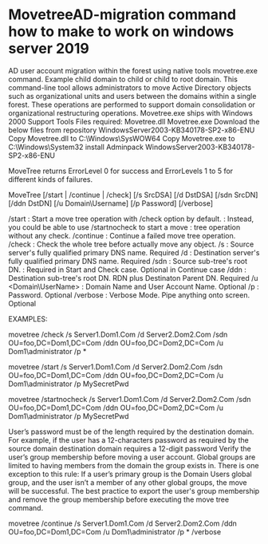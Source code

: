# MovetreeAD-migration command how to make to work on windows server 2019 
AD user account migration within the forest using native tools movetree.exe command. Example child domain to child or child to root domain.
This command-line tool allows administrators to move Active Directory objects such as organizational units and users between the domains within a single forest. These operations are performed to support domain consolidation or organizational restructuring operations.
Movetree.exe ships with Windows 2000 Support Tools
Files required:
Movetree.dll
Movetree.exe
Download the below files from repository 
WindowsServer2003-KB340178-SP2-x86-ENU
Copy Movetree.dll to C:\Windows\SysWOW64
Copy Movetree.exe to C:\Windows\System32
install Adminpack WindowsServer2003-KB340178-SP2-x86-ENU

MoveTree returns ErrorLevel 0 for success and ErrorLevels 1 to 5 for different kinds of failures.

MoveTree [/start | /continue | /check] [/s SrcDSA] [/d DstDSA]
         [/sdn SrcDN] [/ddn DstDN] [/u Domain\Username] [/p Password] [/verbose]

  /start        : Start a move tree operation with /check option by default.
                : Instead, you could be able to use /startnocheck to start a move
                : tree operation without any check.
  /continue     : Continue a failed move tree operation.
  /check        : Check the whole tree before actually move any object.
  /s <SrcDSA>   : Source server's fully qualified primary DNS name. Required
  /d <DstDSA>   : Destination server's fully qualified primary DNS name. Required
  /sdn <SrcDN>  : Source sub-tree's root DN.
                : Required in Start and Check case. Optional in Continue case
  /ddn <DstDN>  : Destination sub-tree's root DN. RDN plus Destinaton Parent DN. Required
  /u <Domain\UserName>  : Domain Name and User Account Name. Optional
  /p <Password> : Password. Optional
  /verbose      : Verbose Mode. Pipe anything onto screen. Optional

EXAMPLES:

  movetree /check /s Server1.Dom1.Com /d Server2.Dom2.Com /sdn OU=foo,DC=Dom1,DC=Com
           /ddn OU=foo,DC=Dom2,DC=Com /u Dom1\administrator /p *

  movetree /start /s Server1.Dom1.Com /d Server2.Dom2.Com /sdn OU=foo,DC=Dom1,DC=Com
  /ddn OU=foo,DC=Dom2,DC=Com /u Dom1\administrator /p MySecretPwd

  movetree /startnocheck /s Server1.Dom1.Com /d Server2.Dom2.Com /sdn OU=foo,DC=Dom1,DC=Com
           /ddn OU=foo,DC=Dom2,DC=Com /u Dom1\administrator /p MySecretPwd

   User’s password must be of the length required by the destination domain. For example, if the user has a 12-characters password as required by the source domain destination domain requires a 12-digit password
   Verify the user’s group membership before moving a user account. Global groups are limited to having members from the domain the group exists in.
   There is one exception to this rule: If a user’s primary group is the Domain Users global group, and the user isn’t a member of any other global groups, the move will be successful. 
   The best practice to export the user's group membership and remove the group membership before executing the move tree command.
   

  movetree /continue /s Server1.Dom1.Com /d Server2.Dom2.Com /ddn OU=foo,DC=Dom1,DC=Com
           /u Dom1\administrator /p * /verbose
